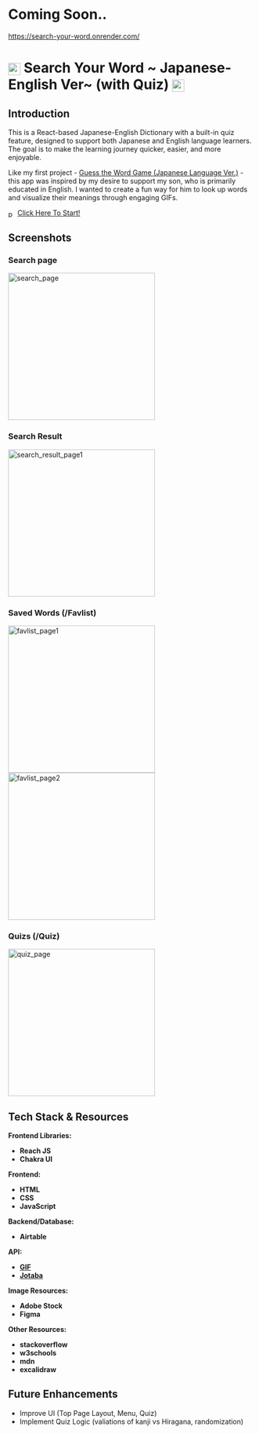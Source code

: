 # Coming Soon..
https://search-your-word.onrender.com/

# <img src="./src/assets/readme_material/book.png" alt="book" style="vertical-align: middle; width: 25px;"/> Search Your Word ~ Japanese-English Ver~ (with Quiz) <img src="./src/assets/readme_material/shine.png" alt="shine" style="vertical-align: middle; width: 25px;"/>

## Introduction
This is a React-based Japanese-English Dictionary with a built-in quiz feature, designed to support both Japanese and English language learners. The goal is to make the learning journey quicker, easier, and more enjoyable.

Like my first project - [Guess the Word Game (Japanese Language Ver.)] - this app was inspired by my desire to support my son, who is primarily educated in English. I wanted to create a fun way for him to look up words and visualize their meanings through engaging GIFs.

[Guess the Word Game (Japanese Language Ver.)]:https://github.com/yuukka/guess-the-word-game

<img src="./src/assets/readme_material/point.png" alt="point" style="vertical-align: middle; width: 15px;"/> [Click Here To Start!]

[Click Here To Start!]: https://search-your-word.onrender.com

## Screenshots

### Search page
<img src="./src/assets/readme_material/search_page.png" alt="search_page" style="vertical-align: middle; width: 300px;"/> 


### Search Result 
<img src="./src/assets/readme_material/search_result_page1.png" alt="search_result_page1" style="vertical-align: middle; width: 300px;"/> 


### Saved Words (/Favlist)
<img src="./src/assets/readme_material/favlist_page1.png" alt="favlist_page1" style="vertical-align: middle; width: 300px;"/> 
<img src="./src/assets/readme_material/favlist_page2.png" alt="favlist_page2" style="vertical-align: middle; width: 300px;"/> 


### Quizs (/Quiz)
<img src="./src/assets/readme_material/quiz_page.png" alt="quiz_page" style="vertical-align: middle; width: 300px;"/> 


## Tech Stack & Resources
**Frontend Libraries:** 
* **Reach JS**
* **Chakra UI**

**Frontend:** 
* **HTML**
* **CSS** 
* **JavaScript** 

**Backend/Database:** 
* **Airtable**

**API:** 
* **[GIF]**
* **[Jotaba]**

**Image Resources:** 
* **Adobe Stock**
* **Figma**



**Other Resources:** 
* **stackoverflow**
* **w3schools**
* **mdn**
* **excalidraw**


[GIF]: https://developers.giphy.com/

[Jotaba]: https://jotoba.de/



## Future Enhancements
* Improve UI (Top Page Layout, Menu, Quiz)
* Implement Quiz Logic (valiations of kanji vs Hiragana, randomization)

